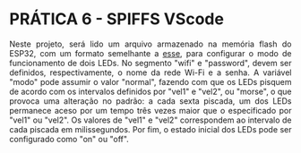 <h1>PRÁTICA 6 - SPIFFS VScode</h1>

<p align=justify>Neste projeto, será lido um arquivo armazenado na memória flash do ESP32, com um formato semelhante a <a href="https://github.com/ViniciusBulhoes/PHIOT/blob/main/SPIFFS_VScode/teste.txt">esse</a>, para configurar o modo de funcionamento de dois LEDs. No segmento "wifi" e "password", devem ser definidos, respectivamente, o nome da rede Wi-Fi e a senha. A variável "modo" pode assumir o valor "normal", fazendo com que os LEDs pisquem de acordo com os intervalos definidos por "vel1" e "vel2", ou "morse", o que provoca uma alteração no padrão: a cada sexta piscada, um dos LEDs permanece aceso por um tempo três vezes maior que o especificado por "vel1" ou "vel2". Os valores de "vel1" e "vel2" correspondem ao intervalo de cada piscada em milissegundos. Por fim, o estado inicial dos LEDs pode ser configurado como "on" ou "off".</p>
